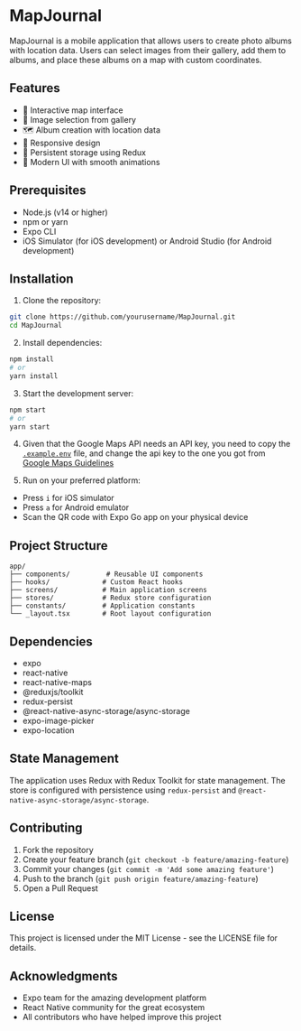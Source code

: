 # MapJournal

MapJournal is a mobile application that allows users to create photo albums with location data. Users can select images from their gallery, add them to albums, and place these albums on a map with custom coordinates.

## Features

- 📍 Interactive map interface
- 📸 Image selection from gallery
- 🗺️ Album creation with location data
- 📱 Responsive design
- 💾 Persistent storage using Redux
- 🎨 Modern UI with smooth animations

## Prerequisites

- Node.js (v14 or higher)
- npm or yarn
- Expo CLI
- iOS Simulator (for iOS development) or Android Studio (for Android development)

## Installation

1. Clone the repository:
```bash
git clone https://github.com/yourusername/MapJournal.git
cd MapJournal
```

2. Install dependencies:
```bash
npm install
# or
yarn install
```

3. Start the development server:
```bash
npm start
# or
yarn start
```

4. Given that the Google Maps API needs an API key, you need to copy the [`.example.env`](.example.env) file, and change the api key to the one you got from [Google Maps Guidelines](https://developers.google.com/maps/documentation/javascript/get-api-key)

5. Run on your preferred platform:
- Press `i` for iOS simulator
- Press `a` for Android emulator
- Scan the QR code with Expo Go app on your physical device

## Project Structure

```
app/
├── components/         # Reusable UI components
├── hooks/             # Custom React hooks
├── screens/           # Main application screens
├── stores/            # Redux store configuration
├── constants/         # Application constants
└── _layout.tsx        # Root layout configuration
```

## Dependencies

- expo
- react-native
- react-native-maps
- @reduxjs/toolkit
- redux-persist
- @react-native-async-storage/async-storage
- expo-image-picker
- expo-location

## State Management

The application uses Redux with Redux Toolkit for state management. The store is configured with persistence using `redux-persist` and `@react-native-async-storage/async-storage`.

## Contributing

1. Fork the repository
2. Create your feature branch (`git checkout -b feature/amazing-feature`)
3. Commit your changes (`git commit -m 'Add some amazing feature'`)
4. Push to the branch (`git push origin feature/amazing-feature`)
5. Open a Pull Request

## License

This project is licensed under the MIT License - see the LICENSE file for details.

## Acknowledgments

- Expo team for the amazing development platform
- React Native community for the great ecosystem
- All contributors who have helped improve this project
